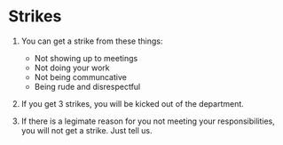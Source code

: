 
# Strikes
1. You can get a strike from these things:
    - Not showing up to meetings
    - Not doing your work
    - Not being communcative
    - Being rude and disrespectful

2. If you get 3 strikes, you will be kicked out of the department.

3. If there is a legimate reason for you not meeting your responsibilities, you will not get a strike. Just tell us.